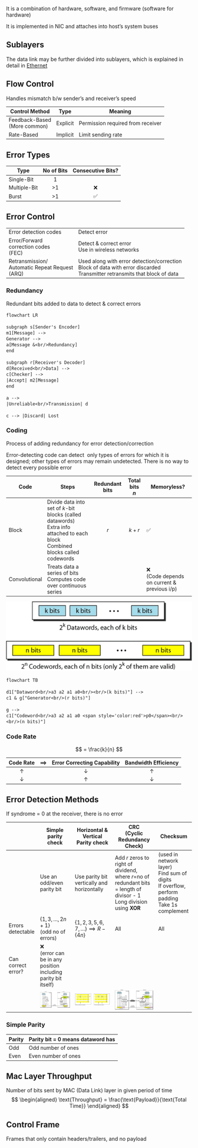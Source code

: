 It is a combination of hardware, software, and firmware (software for hardware)

It is implemented in NIC and attaches into host’s system buses

## Sublayers

The data link may be further divided into sublayers, which is explained in detail in [Ethernet](08_Ethernet.md)

## Flow Control

Handles mismatch b/w sender’s and receiver’s speed

| Control Method                    | Type     | Meaning                           |
| --------------------------------- | -------- | --------------------------------- |
| Feedback-Based<br />(More common) | Explicit | Permission required from receiver |
| Rate-Based                        | Implicit | Limit sending rate                |

## Error Types

| Type         | No of Bits | Consecutive Bits? |
| ------------ | :--------: | :---------------: |
| Single-Bit   |     1      |                   |
| Multiple-Bit |     >1     |         ❌         |
| Burst        |     >1     |         ✅         |

## Error Control

|                                                          |                                                              |
| -------------------------------------------------------- | ------------------------------------------------------------ |
| Error detection codes                                    | Detect error                                                 |
| Error/Forward<br />correction codes<br />(FEC)           | Detect & correct error<br />Use in wireless networks         |
| Retransmission/<br />Automatic Repeat Request<br />(ARQ) | Used along with error detection/correction<br />Block of data with error discarded<br />Transmitter retransmits that block of data |

### Redundancy

Redundant bits added to data to detect & correct errors

```mermaid
flowchart LR

subgraph s[Sender's Encoder]
m1[Message] -->
Generator -->
a[Message &<br/>Redundancy]
end

subgraph r[Receiver's Decoder]
d[Received<br/>Data] -->
c[Checker] -->
|Accept| m2[Message]
end

a -->
|Unreliable<br/>Transmission| d

c --> |Discard| Lost
```

### Coding

Process of adding redundancy for error detection/correction

Error-detecting code can detect  only types of errors for which it is designed;
other types of errors may remain undetected.
There is no way to detect every possible error

| Code          | Steps                                                        | Redundant bits | Total bits<br />$n$ | Memoryless?                                     |
| ------------- | ------------------------------------------------------------ | :------------: | :-----------------: | ----------------------------------------------- |
| Block         | Divide data into set of $k$-bit blocks (called datawords) <br />Extra info attached to each block<br />Combined blocks called codewords |      $r$       |        $k+r$        | ✅                                               |
| Convolutional | Treats data a series of bits<br />Computes code over continuous series |                |                     | ❌<br />(Code depends on current & previous i/p) |

![image-20230404220718845](./assets/image-20230404220718845.png)

```mermaid
flowchart TB

d1["Dataword<br/>a3 a2 a1 a0<br/><br/>(k bits)"] -->
c1 & g["Generator<br/>(r bits)"]

g -->
c1["Codeword<br/>a3 a2 a1 a0 <span style='color:red'>p0</span><br/><br/>(n bits)"]
```

### Code Rate

$$
= \frac{k}{n}
$$

|  Code Rate   | $\implies$ | Error Correcting Capability | Bandwidth Efficiency |
| :----------: | :--------: | :-------------------------: | :------------------: |
|  $\uparrow$  |            |        $\downarrow$         |      $\uparrow$      |
| $\downarrow$ |            |         $\uparrow$          |     $\downarrow$     |

## Error Detection Methods

If syndrome = 0 at the receiver, there is no error

|                    | Simple parity check                                          | Horizontal & Vertical<br />Parity check                      | CRC<br />(Cyclic Redundancy Check)                           | Checksum                                                     |
| ------------------ | ------------------------------------------------------------ | ------------------------------------------------------------ | ------------------------------------------------------------ | ------------------------------------------------------------ |
|                    | Use an odd/even parity bit                                   | Use parity bit vertically and horizontally                   | Add $r$ zeros to right of dividend, where $r=$no of redundant bits = length of divisor - 1<br />Long division using **XOR** | (used in network layer)<br />Find sum of digits<br />If overflow, perform padding<br />Take 1s complement |
| Errors detectable  | $\{1, 3, \dots, 2n+1 \}$<br />(odd no of errors)             | $\{1, 2, 3, 5, 6, 7, \dots \} \implies R - \{4n\}$           | All                                                          | All                                                          |
| Can correct error? | ❌<br />(error can be in any position<br />including parity bit itself) |                                                              |                                                              |                                                              |
|                    | ![image-20230404221704670](./assets/image-20230404221704670.png) | ![image-20230404222907397](./assets/image-20230404222907397.png) | ![image-20230404223404139](./assets/image-20230404223404139.png) |                                                              |

### Simple Parity

| Parity | Parity bit = 0 means dataword has |
| ------ | --------------------------------- |
| Odd    | Odd number of ones                |
| Even   | Even number of ones               |

## Mac Layer Throughput

Number of bits sent by MAC (Data Link) layer in given period of time
$$
\begin{aligned}
\text{Throughput} = \frac{\text{Payload}}{\text{Total Time}}
\end{aligned}
$$

## Control Frame

Frames that only contain headers/trailers, and no payload
